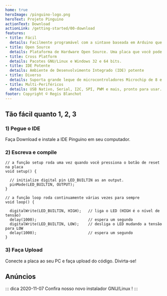 ```yaml
---
home: true
heroImage: /pinguino-logo.png
heroText: Projeto Pinguino
actionText: Download
actionLink: /getting-started/00-download
features:
- title: Fácil
  details: Facilmente programável com a sintaxe baseada em Arduino que você já conhece.
- title: Open Source
  details: Plataforma de Hardware Open Source. Uma placa que você pode fazer por conta própria.
- title: Cross Platform
  details: Pacotes GNU/Linux e Windows 32 e 64 bits.
- title: IDE Potente
  details: Ambiente de Desenvolvimento Integrado (IDE) potente
- title: Diverso
  details: Suporta grande leque de microcontroladores Microchip de 8 e 32-bits.
- title: Multi-Periféricos
  details: USB Nativo, Serial, I2C, SPI, PWM e mais, pronto para usar.
footer: Copyright © Regis Blanchot
---
```


## Tão fácil quanto 1, 2, 3

### 1) Pegue o IDE

Faça Download e instale a IDE Pinguino em seu computador.

### 2) Escreva e compile

```processing
// a função setup roda uma vez quando você pressiona o botão de reset na placa
void setup() {

  // initialize digital pin LED_BUILTIN as an output.
  pinMode(LED_BUILTIN, OUTPUT);
}

// a função loop roda continuamente várias vezes para sempre
void loop() {

  digitalWrite(LED_BUILTIN, HIGH);   // liga o LED (HIGH é o nível de tensão)
  delay(1000);                       // espera um segundo
  digitalWrite(LED_BUILTIN, LOW);    // desliga o LED mudando a tensão para LOW
  delay(1000);                       // espera um segundo
}
```

### 3) Faça Upload

Conecte a placa ao seu PC e faça upload do código. Divirta-se!

## Anúncios

::: dica 2020-11-07
Confira nosso novo instalador GNU/Linux !
:::
